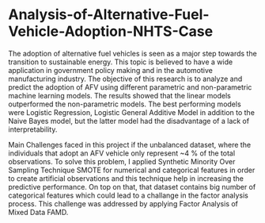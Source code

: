 # Analysis-of-Alternative-Fuel-Vehicle-Adoption-NHTS-Case


The adoption of alternative fuel vehicles is seen as a major step towards the transition to sustainable energy. This topic is believed to have a wide application in government policy making and in the automotive manufacturing industry. The objective of this research is to analyze and predict the adoption of AFV using different parametric and non-parametric machine learning models. The results showed that the linear models outperformed the non-parametric models. The best performing models were Logistic Regression, Logistic General Additive Model in addition to the Naive Bayes model, but the latter model had the disadvantage of a lack of interpretability.


Main Challenges faced in this project if the unbalanced dataset, where the individuals that adopt an AFV vehicle only represent ~4 % of the total observations. To solve this problem, I applied Synthetic Minority Over Sampling Technique SMOTE for numerical and categorical features in order to create artificial observations and this technique help in increasing the predictive performance. On top on that, that dataset contains big number of categorical features which could lead to a challange in the factor analysis process. This challenge was addressed by applying Factor Analysis of Mixed Data FAMD.
